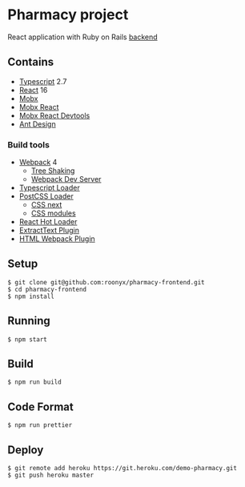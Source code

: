 # Pharmacy project

React application with Ruby on Rails [backend](https://github.com/roonyx/pharmacy-backend/)

## Contains

- [Typescript](https://www.typescriptlang.org/) 2.7
- [React](https://facebook.github.io/react/) 16
- [Mobx](https://github.com/mobxjs/mobx)
- [Mobx React](https://github.com/mobxjs/mobx-react)
- [Mobx React Devtools](https://github.com/mobxjs/mobx-react-devtools)
- [Ant Design](https://ant.design/)

### Build tools

- [Webpack](https://webpack.github.io) 4
  - [Tree Shaking](https://webpack.js.org/guides/tree-shaking/)
  - [Webpack Dev Server](https://github.com/webpack/webpack-dev-server)
- [Typescript Loader](https://github.com/TypeStrong/ts-loader)
- [PostCSS Loader](https://github.com/postcss/postcss-loader)
  - [CSS next](https://github.com/MoOx/postcss-cssnext)
  - [CSS modules](https://github.com/css-modules/css-modules)
- [React Hot Loader](https://github.com/gaearon/react-hot-loader)
- [ExtractText Plugin](https://github.com/webpack/extract-text-webpack-plugin)
- [HTML Webpack Plugin](https://github.com/ampedandwired/html-webpack-plugin)


## Setup

```
$ git clone git@github.com:roonyx/pharmacy-frontend.git
$ cd pharmacy-frontend
$ npm install
```

## Running

```
$ npm start
```

## Build

```
$ npm run build
```

## Code Format

```
$ npm run prettier
```

## Deploy

```
$ git remote add heroku https://git.heroku.com/demo-pharmacy.git
$ git push heroku master 
```
